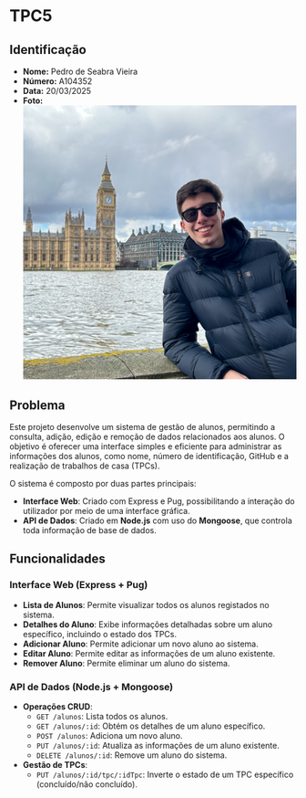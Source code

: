 # TPC5

## Identificação
- **Nome:** Pedro de Seabra Vieira  
- **Número:** A104352  
- **Data:** 20/03/2025  
- **Foto:**  
  ![Foto](../assets/img/FotoPerfil.png)


## Problema

Este projeto desenvolve um sistema de gestão de alunos, permitindo a consulta, adição, edição e remoção de dados relacionados aos alunos. O objetivo é oferecer uma interface simples e eficiente para administrar as informações dos alunos, como nome, número de identificação, GitHub e a realização de trabalhos de casa (TPCs).

O sistema é composto por duas partes principais:
- **Interface Web**: Criado com Express e Pug, possibilitando a interação do utilizador por meio de uma interface gráfica.
- **API de Dados**: Criado em **Node.js** com uso do **Mongoose**, que controla toda informação de base de dados.

## Funcionalidades

### Interface Web (Express + Pug)
- **Lista de Alunos**: Permite visualizar todos os alunos registados no sistema.
- **Detalhes do Aluno**: Exibe informações detalhadas sobre um aluno específico, incluindo o estado dos TPCs.
- **Adicionar Aluno**: Permite adicionar um novo aluno ao sistema.
- **Editar Aluno**: Permite editar as informações de um aluno existente.
- **Remover Aluno**: Permite eliminar um aluno do sistema.

### API de Dados (Node.js + Mongoose)
- **Operações CRUD**: 
  - `GET /alunos`: Lista todos os alunos.
  - `GET /alunos/:id`: Obtém os detalhes de um aluno específico.
  - `POST /alunos`: Adiciona um novo aluno.
  - `PUT /alunos/:id`: Atualiza as informações de um aluno existente.
  - `DELETE /alunos/:id`: Remove um aluno do sistema.
- **Gestão de TPCs**:
  - `PUT /alunos/:id/tpc/:idTpc`: Inverte o estado de um TPC específico (concluído/não concluído).